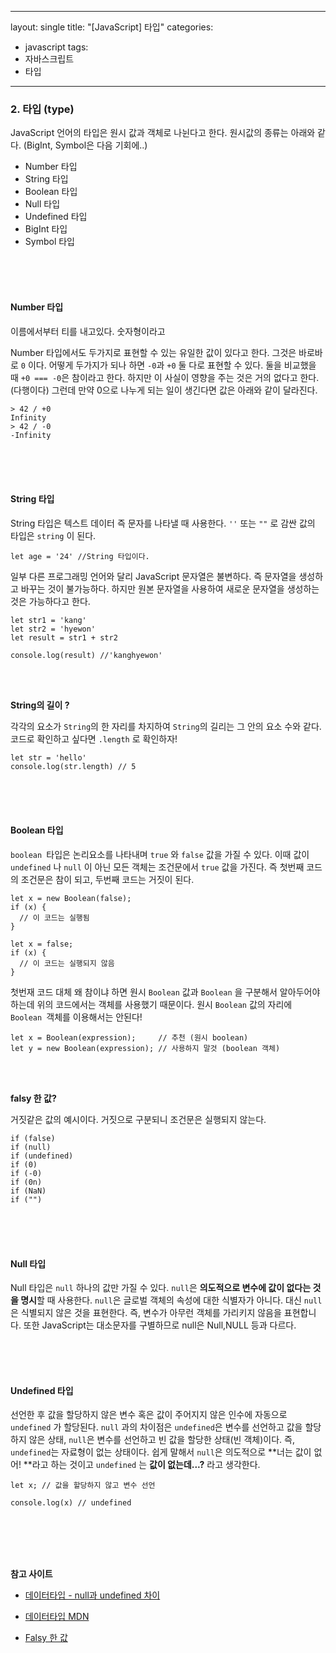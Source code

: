 
---
layout: single
title: "[JavaScript] 타입"
categories:
  - javascript
tags:
  - 자바스크립트  
  - 타입  

---

### 2. 타입 (type)

JavaScript 언어의 타입은 원시 값과 객체로 나뉜다고 한다. 원시값의 종류는 아래와 같다. (BigInt, Symbol은 다음 기회에..)<br/>

- Number 타입 
- String 타입
- Boolean 타입
- Null 타입
- Undefined 타입
- BigInt 타입
- Symbol 타입

<br/><br/><br/>

#### Number  타입 

이름에서부터 티를 내고있다. 숫자형이라고 <br/>

Number  타입에서도 두가지로 표현할 수 있는 유일한 값이 있다고 한다. 그것은 바로바로 `0` 이다. 어떻게 두가지가 되나 하면  `-0`과 `+0` 둘 다로 표현할 수 있다. 둘을 비교했을 때 `+0 === -0`은 참이라고 한다. 하지만 이 사실이 영향을 주는 것은 거의 없다고 한다. (다행이다) 그런데 만약 0으로 나누게 되는 일이 생긴다면 값은 아래와 같이 달라진다.

```
> 42 / +0
Infinity
> 42 / -0
-Infinity
```

<br/><br/><br/>

#### String  타입 

String 타입은 텍스트 데이터 즉 문자를 나타낼 때 사용한다. `''` 또는  `""` 로 감싼 값의 타입은 `string` 이 된다.

```
let age = '24' //String 타입이다.
```

일부 다른 프로그래밍 언어와 달리 JavaScript 문자열은 불변하다. 즉 문자열을 생성하고 바꾸는 것이 불가능하다. 하지만 원본 문자열을 사용하여 새로운 문자열을 생성하는 것은 가능하다고 한다. 

```
let str1 = 'kang'
let str2 = 'hyewon'
let result = str1 + str2

console.log(result) //'kanghyewon'
```

<br/><br/>

**String의 길이 ?**

각각의 요소가 `String`의 한 자리를 차지하여 `String`의 길리는 그 안의 요소 수와 같다.  코드로 확인하고 싶다면 `.length` 로 확인하자!

```
let str = 'hello'
console.log(str.length) // 5
```

<br/><br/><br/>

#### Boolean 타입 

`boolean `타입은 논리요소를 나타내며 `true` 와 `false` 값을 가질 수 있다. 이때 값이 `undefined` 나 `null` 이 아닌 모든 객체는 조건문에서 `true` 값을 가진다. 즉 첫번째 코드의 조건문은 참이 되고, 두번째 코드는 거짓이 된다.

```
let x = new Boolean(false);
if (x) {
  // 이 코드는 실행됨
}
```

```
let x = false;
if (x) {
  // 이 코드는 실행되지 않음
}
```

첫번재 코드 대체 왜 참이냐 하면 원시 `Boolean` 값과 `Boolean` 을 구분해서 알아두어야 하는데 위의 코드에서는 객체를 사용했기 때문이다. 원시 `Boolean` 값의 자리에 `Boolean `객체를 이용해서는 안된다!

```
let x = Boolean(expression);     // 추천 (원시 boolean)
let y = new Boolean(expression); // 사용하지 말것 (boolean 객체)
```

<br/><br/>

**falsy 한 값?**

거짓같은 값의 예시이다. 거짓으로 구분되니 조건문은 실행되지 않는다. 

```
if (false)
if (null)
if (undefined)
if (0)
if (-0)
if (0n)
if (NaN)
if ("")
```

<br/><br/><br/>

#### Null 타입 

Null 타입은 `null` 하나의 값만 가질 수 있다. `null`은 **의도적으로 변수에 값이 없다는 것을 명시**할 때 사용한다. `null`은 글로벌 객체의 속성에 대한 식별자가 아니다. 대신 `null`은 식별되지 않은 것을 표현한다. 즉, 변수가 아무런 객체를 가리키지 않음을 표현합니다. 또한 JavaScript는 대소문자를 구별하므로 null은 Null,NULL 등과 다르다. 

<br/><br/><br/>

#### Undefined 타입 

선언한 후 값을 할당하지 않은 변수 혹은 값이 주어지지 않은 인수에 자동으로 `undefined` 가 할당된다. `null` 과의 차이점은 `undefined`은 변수를 선언하고 값을 할당하지 않은 상태, `null`은 변수를 선언하고 빈 값을 할당한 상태(빈 객체)이다. 즉, `undefined`는 자료형이 없는 상태이다. 쉽게 말해서 `null`은 의도적으로 **너는 값이 없어! **라고 하는 것이고 `undefined` 는 **값이 없는데...?** 라고 생각한다.

```
let x; // 값을 할당하지 않고 변수 선언

console.log(x) // undefined
```

<br/><br/><br/><br/>





**참고 사이트** 

- [데이터타입 - null과 undefined 차이](https://velog.io/@surim014/%EC%9B%B9%EC%9D%84-%EC%9B%80%EC%A7%81%EC%9D%B4%EB%8A%94-%EA%B7%BC%EC%9C%A1-JavaScript%EB%9E%80-%EB%AC%B4%EC%97%87%EC%9D%B8%EA%B0%80-part.2) 

- [데이터타입 MDN](https://developer.mozilla.org/ko/docs/Web/JavaScript/Data_structures#%EC%9B%90%EC%8B%9C_%EA%B0%92) 

- [Falsy 한 값](https://developer.mozilla.org/ko/docs/Glossary/Falsy) 

  

<br/><br/><br/><br/>
